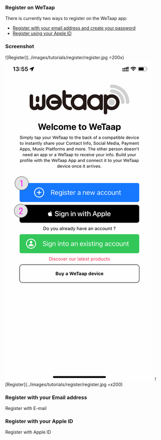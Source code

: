### **Register on WeTaap** <a name="register"></a>

There is currently two ways to register on the WeTaap app:

- [Register with your email address and create your password](../tutorials/how-to-register.md#register-with-email)
- [Register using your Apple ID](../tutorials/how-to-register.md#register-with-apple-id)

### **Screenshot** <a name="screenshots"></a>
![Register](../images/tutorials/register/register.jpg =200x)
![Register](../images/tutorials/register/register.jpg)
![Register](../images/tutorials/register/register.jpg =x200)

### **Register with your Email address** <a name="register-with-email"></a>
Register with E-mail

### **Register with your Apple ID** <a name="register-with-apple-id"></a>
Register with Apple ID
